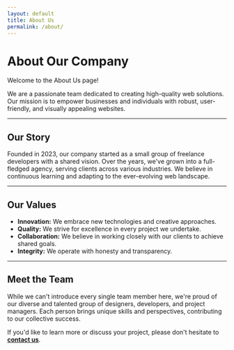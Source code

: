 ```yaml
---
layout: default
title: About Us
permalink: /about/
---
```


# About Our Company

Welcome to the About Us page!

We are a passionate team dedicated to creating high-quality web solutions. Our mission is to empower businesses and individuals with robust, user-friendly, and visually appealing websites.

---

## Our Story

Founded in 2023, our company started as a small group of freelance developers with a shared vision. Over the years, we've grown into a full-fledged agency, serving clients across various industries. We believe in continuous learning and adapting to the ever-evolving web landscape.

---

## Our Values

* **Innovation:** We embrace new technologies and creative approaches.
* **Quality:** We strive for excellence in every project we undertake.
* **Collaboration:** We believe in working closely with our clients to achieve shared goals.
* **Integrity:** We operate with honesty and transparency.

---

## Meet the Team

While we can't introduce every single team member here, we're proud of our diverse and talented group of designers, developers, and project managers. Each person brings unique skills and perspectives, contributing to our collective success.

If you'd like to learn more or discuss your project, please don't hesitate to **[contact us](/contact/)**.